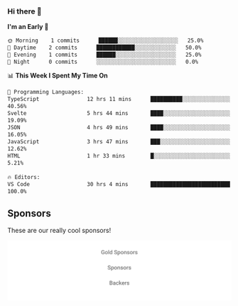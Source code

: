 ### Hi there 👋

<!--
**alexanderniebuhr/alexanderniebuhr** is a ✨ _special_ ✨ repository because its `README.md` (this file) appears on your GitHub profile.

Here are some ideas to get you started:

- 🔭 I’m currently working on ...
- 🌱 I’m currently learning ...
- 👯 I’m looking to collaborate on ...
- 🤔 I’m looking for help with ...
- 💬 Ask me about ...
- 📫 How to reach me: ...
- 😄 Pronouns: ...
- ⚡ Fun fact: ...
-->

<!--START_SECTION:waka-->
**I'm an Early 🐤** 

```text
🌞 Morning    1 commits      ██████░░░░░░░░░░░░░░░░░░░   25.0% 
🌆 Daytime    2 commits      ████████████░░░░░░░░░░░░░   50.0% 
🌃 Evening    1 commits      ██████░░░░░░░░░░░░░░░░░░░   25.0% 
🌙 Night      0 commits      ░░░░░░░░░░░░░░░░░░░░░░░░░   0.0%

```


📊 **This Week I Spent My Time On** 

```text
💬 Programming Languages: 
TypeScript               12 hrs 11 mins      ██████████░░░░░░░░░░░░░░░   40.56% 
Svelte                   5 hrs 44 mins       ████░░░░░░░░░░░░░░░░░░░░░   19.09% 
JSON                     4 hrs 49 mins       ████░░░░░░░░░░░░░░░░░░░░░   16.05% 
JavaScript               3 hrs 47 mins       ███░░░░░░░░░░░░░░░░░░░░░░   12.62% 
HTML                     1 hr 33 mins        █░░░░░░░░░░░░░░░░░░░░░░░░   5.21%

🔥 Editors: 
VS Code                  30 hrs 4 mins       █████████████████████████   100.0%

```


<!--END_SECTION:waka-->

## Sponsors

These are our really cool sponsors!

<!-- sponsors -->

<!-- sponsors -->

<p align="center">
  <a href="https://github.com/sponsors/alexanderniebuhr">
    <img src='./sponsors.svg'/>
  </a>
</p>
